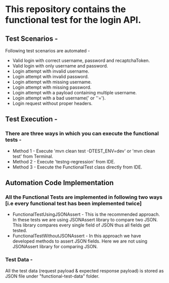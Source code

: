 # This repository contains the functional test for the login API.

## Test Scenarios -
Following test scenarios are automated -
- Valid login with correct username, password and recaptchaToken.
- Valid login with only username and password.
- Login attempt with invalid username.
- Login attempt with invalid password. 
- Login attempt with missing username.
- Login attempt with missing password. 
- Login attempt with a payload containing multiple username.
- Login attempt with a bad username(' or ''=').
- Login request without proper headers.

## Test Execution -
### There are three ways in which you can execute the functional tests -
- Method 1 - Execute 'mvn clean test -DTEST_ENV=dev' or 'mvn clean test' from Terminal.
- Method 2 - Execute 'testng-regression' from IDE.
- Method 3 - Execute the FunctionalTest class directly from IDE. 

## Automation Code Implementation
### All the Functional Tests are implemented in following two ways [i.e every functional test has been implemented twice]
- FunctionalTestUsingJSONAssert - This is the recommended approach. In these tests we are using JSONAssert library to compare two JSON. This library compares every single field of JSON thus all fields get tested.
- FunctionalTestWithoutJSONAssert - In this approach we have developed methods to assert JSON fields. Here we are not using JSONAssert library for comparing JSON.

### Test Data -
All the test data (request payload & expected response payload) is stored as JSON file under "functional-test-data" folder.